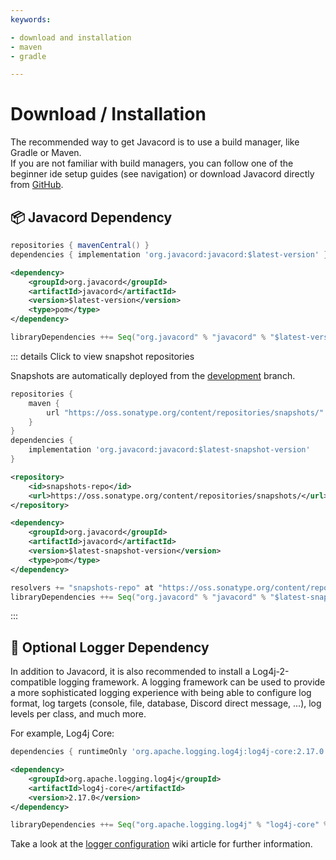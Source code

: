 ```yaml
---
keywords:

- download and installation
- maven
- gradle

---
```


# Download / Installation
<ClientOnly>
    <LatestVersion/>
</ClientOnly>

The recommended way to get Javacord is to use a build manager, like Gradle or Maven.  
If you are not familiar with build managers, you can follow one of the beginner ide setup guides (see navigation) or
download Javacord directly from [GitHub](https://github.com/Javacord/Javacord/releases/latest).

## :package: Javacord Dependency

<CodeGroup>
  <CodeGroupItem title="Gradle" active>

```groovy
repositories { mavenCentral() }
dependencies { implementation 'org.javacord:javacord:$latest-version' }
```

  </CodeGroupItem>

  <CodeGroupItem title="Maven">

```xml
<dependency>
    <groupId>org.javacord</groupId>
    <artifactId>javacord</artifactId>
    <version>$latest-version</version>
    <type>pom</type>
</dependency>
```

  </CodeGroupItem>

  <CodeGroupItem title="Sbt">

```scala
libraryDependencies ++= Seq("org.javacord" % "javacord" % "$latest-version")
```

  </CodeGroupItem>
</CodeGroup>

::: details Click to view snapshot repositories

Snapshots are automatically deployed from the [development](https://github.com/Javacord/Javacord/tree/development)
branch.

<CodeGroup>
  <CodeGroupItem title="Gradle" active>

```groovy
repositories {
    maven {
        url "https://oss.sonatype.org/content/repositories/snapshots/"
    }
}
dependencies {
    implementation 'org.javacord:javacord:$latest-snapshot-version'
}
```

  </CodeGroupItem>

  <CodeGroupItem title="Maven">

```xml
<repository>
    <id>snapshots-repo</id>
    <url>https://oss.sonatype.org/content/repositories/snapshots/</url>
</repository>
```

```xml
<dependency>
    <groupId>org.javacord</groupId>
    <artifactId>javacord</artifactId>
    <version>$latest-snapshot-version</version>
    <type>pom</type>
</dependency>
```

  </CodeGroupItem>

  <CodeGroupItem title="Sbt">

```scala
resolvers += "snapshots-repo" at "https://oss.sonatype.org/content/repositories/snapshots/"
libraryDependencies ++= Seq("org.javacord" % "javacord" % "$latest-snapshot-version")
```

  </CodeGroupItem>
</CodeGroup>

:::

## :memo: Optional Logger Dependency

In addition to Javacord, it is also recommended to install a Log4j-2-compatible logging framework.
A logging framework can be used to provide a more sophisticated logging experience with being able to configure log
format, log targets (console, file, database, Discord direct message, ...), log levels per class, and much more.

For example, Log4j Core:


<CodeGroup>
  <CodeGroupItem title="Gradle" active>

```groovy
dependencies { runtimeOnly 'org.apache.logging.log4j:log4j-core:2.17.0' }
```

  </CodeGroupItem>

  <CodeGroupItem title="Maven">

```xml
<dependency>
    <groupId>org.apache.logging.log4j</groupId>
    <artifactId>log4j-core</artifactId>
    <version>2.17.0</version>
</dependency>
```

  </CodeGroupItem>

  <CodeGroupItem title="Sbt">

```scala
libraryDependencies ++= Seq("org.apache.logging.log4j" % "log4j-core" % "2.17.0")
```

  </CodeGroupItem>
</CodeGroup>


Take a look at the [logger configuration](/wiki/basic-tutorials/logger-config/) wiki article for further information.